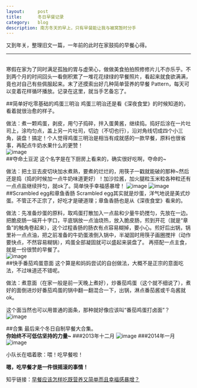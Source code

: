 ```yaml
---
layout:     post
title:      冬日早餐记录
category:   blog
description: 南方冬天的早上，只有早餐能让我与被窝暂时分手
--- 
```

  
又到年关，整理旧文一篇，一年前的此时在家鼓捣的早餐心得。  
<hr/>
<br/>    
寒假在家为了同时满足孤独的胃与虚荣心，做做美食拍拍照修修片儿不亦乐乎。不到两个月的时间回头一看倒积累了一堆花花绿绿的早餐照片，看起来就食欲满满，竟也对自己有些佩服起来。末了还摸索出好几种简单营养的早餐 Pattern，每天可以变着花样循环播放。记录在这里，就当手艺备忘了。  
  
##简单好吃零基础的鸡蛋三明治
鸡蛋三明治还是看《深夜食堂》的时候知道的，看着就很治愈的样子。  
  
做法：煮一颗鸡蛋，剥皮，用勺子捣碎，拌入蛋黄酱，继续捣。捣好后涂在一片吐司上，涂均匀点，盖上另一片吐司，切边（不切也行），沿对角线切成四个小三角，装盘！搞定！个人觉得鸡蛋三明治是相当有成就感的一款早餐，原料也很省事，再配点牛奶水果什么的更赞！  
![image](http://ww1.sinaimg.cn/large/005X3qakjw1ep6o5bj7y5j31kw1kwb29.jpg)  
##夺命土豆泥
这个名字是在下厨房上看来的，确实很好吃啊，夺命的~  

做法：把土豆去皮切块加水煮熟，要煮的烂烂的，用筷子一戳就能破的那种~然后还是捣（捣的时候加一点牛奶味道更好）！加沙拉酱，加火腿粒玉米粒各种粒还有一点点盐继续拌匀，就ok了。简单快手幸福感暴增！
![image](http://ww2.sinaimg.cn/large/005X3nOQjw1ep6o9igkvsj31kw1kwtwg.jpg)
![image](http://ww2.sinaimg.cn/large/005X4kGljw1ep6o9q65irj31kw1kwkjl.jpg)
##Scrambled egg和章鱼香肠
Scrambled egg其实就是炒蛋，洋气地说是美式炒蛋。不管正不正宗了，好吃才是硬道理；章鱼香肠也是从《深夜食堂》看来的。    

做法：先准备炒蛋的原料，取鸡蛋打散加入一点盐和少量牛奶搅匀，先放在一边。    
把脆皮肠一端开十字口，平底锅放一点油烧热，放入脆皮肠，煎到开花（就是“章鱼”的触角卷起来），这个过程香肠的肠衣有点容易糊掉，要小心。煎好后出锅，锅里补一点点油，把之前准备的牛奶蛋液倒入锅中，半凝固时用筷子画圈搅拌（动作要快点，不然容易糊锅），鸡蛋全部凝固就可以盛起来装盘了。
再搭配一点主食，就是一份很赞的早餐了。  
![image](http://ww3.sinaimg.cn/large/005X4kHAjw1ep6obeqv7yj31kw1kwkbp.jpg)  
##快手番茄鸡蛋意面
这个算是和妈妈尝试的自创做法，大概不是正宗的意面吃法，不过味道还不错呢。  
  
做法：煮意面（在家一般是前一天晚上煮好），炒番茄鸡蛋（这个就不细说了），煮好的面倒进炒好番茄鸡蛋的锅中翻一翻混合一下，出锅，淋点番茄酱或千岛酱就ok。  

这个面当然也可以用普通的面条，那种就好像应该叫“番茄鸡蛋打卤面”？  
![image](http://ww1.sinaimg.cn/large/005X3pXmjw1ep6ocnwuf0j31kw1kwkjl.jpg) 

##合集
最后来个冬日自制早餐大合集。    
**你始终不可低估坚持的力量~**
###2013年十二月
![image](http://ww4.sinaimg.cn/large/005X3q9sjw1ep6nx6bd84j30tq0tqtlt.jpg)
###2014年一月
![image](http://ww1.sinaimg.cn/large/005X4kHAjw1ep6nx88cyoj30tq0tqkcn.jpg)  
  
小队长在唱着歌：喂！吃早餐啦！  
  
**嗯，吃早餐才是一件很摇滚的事情！**  
  
知乎链接：[早餐应该怎样吃既营养又简单而且幸福感暴增？](http://www.zhihu.com/question/22066113/answer/21786222)